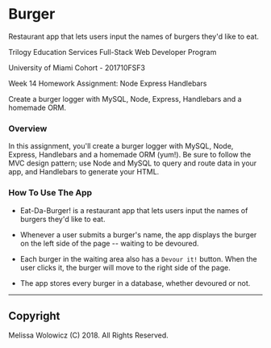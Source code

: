 # Burger
Restaurant app that lets users input the names of burgers they'd like to eat.

Trilogy Education Services Full-Stack Web Developer Program

University of Miami Cohort - 201710FSF3

Week 14 Homework Assignment: Node Express Handlebars

Create a burger logger with MySQL, Node, Express, Handlebars and a homemade ORM.


### Overview

In this assignment, you'll create a burger logger with MySQL, Node, Express, Handlebars and a homemade ORM (yum!). Be sure to follow the MVC design pattern; use Node and MySQL to query and route data in your app, and Handlebars to generate your HTML.


### How To Use The App

* Eat-Da-Burger! is a restaurant app that lets users input the names of burgers they'd like to eat.

* Whenever a user submits a burger's name, the app displays the burger on the left side of the page -- waiting to be devoured.

* Each burger in the waiting area also has a `Devour it!` button. When the user clicks it, the burger will move to the right side of the page.

* The app stores every burger in a database, whether devoured or not.


- - -


## Copyright

Melissa Wolowicz (C) 2018. All Rights Reserved.
